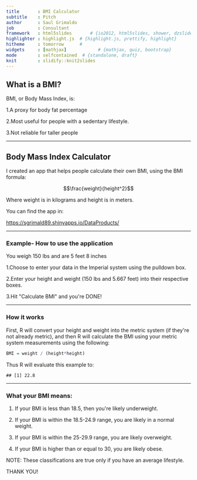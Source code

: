 ```yaml
---
title       : BMI Calculator
subtitle    : Pitch
author      : Saul Grimaldo
job         : Consultant
framework   : html5slides       # {io2012, html5slides, shower, dzslides, ...}
highlighter : highlight.js  # {highlight.js, prettify, highlight}
hitheme     : tomorrow      # 
widgets     : [mathjax]            # {mathjax, quiz, bootstrap}
mode        : selfcontained  # {standalone, draft}
knit        : slidify::knit2slides
---
```


## What is a BMI?
BMI, or Body Mass Index, is:

1.A proxy for body fat percentage

2.Most useful for people with a sedentary lifestyle. 

3.Not reliable for taller people

---

## Body Mass Index Calculator

I created an app that helps people calculate their own BMI, using the BMI formula:

$$\frac{weight}{height^2}$$

Where weight is in kilograms and height is in meters.

You can find the app in: 

https://sgrimald89.shinyapps.io/DataProducts/

---

### Example- How to use the application

You weigh 150 lbs and are 5 feet 8 inches

1.Choose to enter your data in the Imperial system using the pulldown box.

2.Enter your height and weight (150 lbs and 5.667 feet) into their respective boxes.

3.Hit "Calculate BMI" and you're DONE!

---
### How it works

First, R will convert your height and weight into the metric system (if they're not already metric), and then R will calculate the BMI using your metric system measurements using the following:



```r
BMI = weight / (height*height)
```

Thus R will evaluate this example to:


```
## [1] 22.8
```

---

### What your BMI means:

1. If your BMI is less than 18.5, then you're likely underweight.

2. If your BMI is within the 18.5-24.9 range, you are likely in a normal weight.

3. If your BMI is within the 25-29.9 range, you are likely overweight. 

4. If your BMI is higher than or equal to 30, you are likely obese.

NOTE: These classifications are true only if you have an average lifestyle.

THANK YOU!
